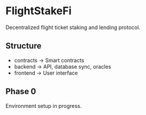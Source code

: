 # FlightStakeFi
Decentralized flight ticket staking and lending protocol.

## Structure
- contracts → Smart contracts
- backend → API, database sync, oracles
- frontend → User interface

## Phase 0
Environment setup in progress.
